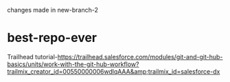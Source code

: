   changes made in new-branch-2
# best-repo-ever
Trailhead tutorial-https://trailhead.salesforce.com/modules/git-and-git-hub-basics/units/work-with-the-git-hub-workflow?trailmix_creator_id=00550000006wdlqAAA&amp;trailmix_id=salesforce-dx
